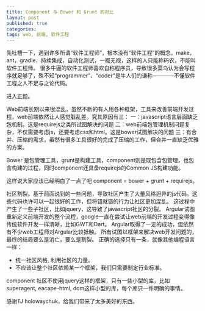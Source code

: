 ```yaml
---
title: Component 与 Bower 和 Grunt 的对比
layout: post
published: true
categories: 
tags: web, 前端, 软件工程
---
```



先吐槽一下，遇到许多所谓“软件工程师”，根本没有“软件工程”的概念，make，ant，gradle，持续集成，自动化测试，一概无视，这样的人只能称码农，不能叫软件工程师。
很多牛逼的软件工程师喜欢自称程序员，导致很多菜鸟认为会写程序就足够了，殊不知“programmer”、“coder”是牛人们的谦称————不懂软件工程之人不足与之论代码。

进入正题。

Web前端长期以来很混乱，虽然不断的有人用各种框架，工具来改善前端开发过程，web前端依然让人感觉脏乱差。究其原因有三：
一：javascript语言层面缺乏包机制。这是requirejs之类所试图解决的问题
二：web前端包管理机制问题复杂，不仅需要考虑js，还要考虑css和html。这是bower试图解决的问题
三：有合并、压缩的需求，虽然有很多工具很好的完成了压缩的工作，但合并一直缺乏优雅的方案。

Bower 是包管理工具，grunt是构建工具，component则是既包含包管理，也包含构建的过程，同时component还具备requirejs的Common JS构建功能。

这样说大家应该已经明白了一点了吧 component = bower + grunt + requirejs。

社区割裂。基于前面说到的一些问题，导致社区产生了大量风格迥异的js代码。这些代码也许可以一起很好的工作，但将错就错的行为让社区更加混乱。
这过程中产生了一些子社区，比如jquery，这导致了javascript社区的分裂。
Argular试图重新定义前端开发的整个流程，google一直在尝试让web前端的开发过程变得像传统软件开发一样清晰，比如GWT和Dart。
Argular取得了一定的成功，但依然有不少web工程师对Argular比较抵触。
所有试图以框架来解决web开发问题的，最终的结局要么是消亡，要么是割裂。
正确的选择只有一条，就像其他编程语言一样：

* 统一社区风格, 利用社区的力量。
* 不应该让整个社区依赖某一个框架，我们只需要制定行业标准。

component 社区不使用jquery这样的框架，只有一些小型的库，比如superagent, eacape-html, dom这样小型的库，每个库只一件明确的事情。

感谢TJ holowaychuk，给我们带来了太多美好的东西。
